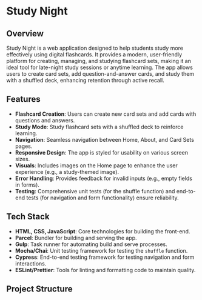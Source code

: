 # Study Night

## Overview
Study Night is a web application designed to help students study more effectively using digital flashcards. It provides a modern, user-friendly platform for creating, managing, and studying flashcard sets, making it an ideal tool for late-night study sessions or anytime learning. The app allows users to create card sets, add question-and-answer cards, and study them with a shuffled deck, enhancing retention through active recall.

## Features
- **Flashcard Creation**: Users can create new card sets and add cards with questions and answers.
- **Study Mode**: Study flashcard sets with a shuffled deck to reinforce learning.
- **Navigation**: Seamless navigation between Home, About, and Card Sets pages.
- **Responsive Design**: The app is styled for usability on various screen sizes.
- **Visuals**: Includes images on the Home page to enhance the user experience (e.g., a study-themed image).
- **Error Handling**: Provides feedback for invalid inputs (e.g., empty fields in forms).
- **Testing**: Comprehensive unit tests (for the shuffle function) and end-to-end tests (for navigation and form functionality) ensure reliability.

## Tech Stack
- **HTML, CSS, JavaScript**: Core technologies for building the front-end.
- **Parcel**: Bundler for building and serving the app.
- **Gulp**: Task runner for automating build and serve processes.
- **Mocha/Chai**: Unit testing framework for testing the `shuffle` function.
- **Cypress**: End-to-end testing framework for testing navigation and form interactions.
- **ESLint/Prettier**: Tools for linting and formatting code to maintain quality.

## Project Structure

